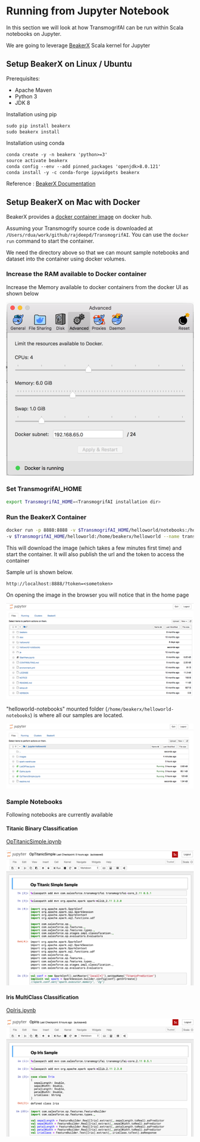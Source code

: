 # Running from Jupyter Notebook

In this section we will look at how TransmogrifAI can be run within Scala notebooks on
Jupyter.

We are going to leverage [BeakerX](http://beakerx.com/) Scala kernel for Jupyter

## Setup BeakerX on Linux / Ubuntu

Prerequisites:

* Apache Maven
* Python 3
* JDK 8

Installation using pip

```$xslt
sudo pip install beakerx
sudo beakerx install
```

Installation using conda

```$xslt
conda create -y -n beakerx 'python>=3'
source activate beakerx
conda config --env --add pinned_packages 'openjdk>8.0.121'
conda install -y -c conda-forge ipywidgets beakerx
```

Reference : [BeakerX Documentation](http://beakerx.com/documentation)

## Setup BeakerX on Mac with Docker

BeakerX provides a [docker container image](https://hub.docker.com/r/beakerx/beakerx/) on docker hub.

Assuming your Transmogrify source code is downloaded at `/Users/rdua/work/github/rajdeepd/TransmogrifAI`. You can use the `docker run` command to start the container.

We need the directory above so that we can mount sample notebooks and dataset
into the container using docker volumes.

### Increase the RAM available to Docker container

Increase the Memory available to docker containers from the docker UI as shown below


![docker-settings][docker-settings]

[docker-settings]: https://github.com/salesforce/TransmogrifAI/raw/master/resources/docker_memory_settings.png

### Set TransmogrifAI_HOME

```bash
export TransmogrifAI_HOME=<TransmogrifAI installation dir>
```

### Run the BeakerX Container

```bash
docker run -p 8888:8888 -v $TransmogrifAI_HOME/helloworld/notebooks:/home/beakerx/helloworld-notebooks \
-v $TransmogrifAI_HOME/helloworld:/home/beakerx/helloworld --name transmogrifai-container beakerx/beakerx
```

This will download the image (which takes a few minutes first time) and start the container. It will also publish the url
and the token to access the container

Sample url is shown below.

```
http://localhost:8888/?token=<sometoken>
```

On opening the image in the browser you will notice that in the home page

![notebook_home][notebook_home]

"helloworld-notebooks" mounted folder (`/home/beakerx/helloworld-notebooks`) is where all our samples are located.

![helloworld_notebooks][helloworld_notebooks]

[notebook_home]: https://github.com/salesforce/TransmogrifAI/raw/master/resources/notebook_home.png
[helloworld_notebooks]: https://github.com/salesforce/TransmogrifAI/raw/master/resources/helloworld_notebooks.png


### Sample Notebooks

Following notebooks are currently available

#### Titanic Binary Classification

[OpTitanicSimple.ipynb](http://localhost:8888/notebooks/helloworld-notebooks/OpTitanicSimple.ipynb)

![op_titanic][op_titanic]

#### Iris MultiClass Classification

[OpIris.ipynb](http://localhost:8888/notebooks/helloworld-notebooks/OpIris.ipynb)

![op_iris][op_iris]

[op_titanic]: https://github.com/salesforce/TransmogrifAI/raw/master/resources/op_titanic.png
[op_iris]: https://github.com/salesforce/TransmogrifAI/raw/master/resources/op_iris.png